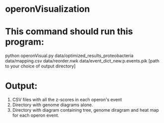 # operonVisualization

# This command should run this program:

python operonVisual.py data/optimized_results_proteobacteria data/mapping.csv data/reorder.nwk 
                       data/event_dict_new.p.events.pik [path to your choice of output directory]

# Output:

1) CSV files with all the z-scores in each operon's event
2) Directory with genome diagrams alone. 
3) Directory with diagram containing tree, genome diragram and heat map for each operon event.
